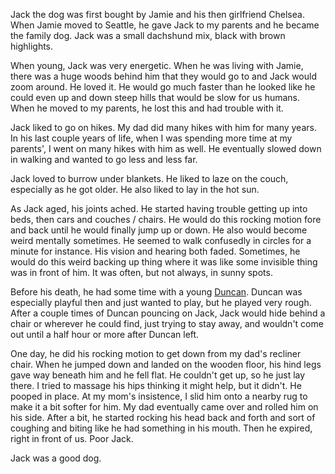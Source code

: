 Jack the dog was first bought by Jamie and his then girlfriend Chelsea.  When Jamie moved to Seattle, he gave Jack to my parents and he became the family dog.  Jack was a small dachshund mix, black with brown highlights.

When young, Jack was very energetic.  When he was living with Jamie, there was a huge woods behind him that they would go to and Jack would zoom around.  He loved it.  He would go much faster than he looked like he could even up and down steep hills that would be slow for us humans.  When he moved to my parents, he lost this and had trouble with it.

Jack liked to go on hikes.  My dad did many hikes with him for many years.  In his last couple years of life, when I was spending more time at my parents', I went on many hikes with him as well.  He eventually slowed down in walking and wanted to go less and less far.

Jack loved to burrow under blankets.  He liked to laze on the couch, especially as he got older.  He also liked to lay in the hot sun.

As Jack aged, his joints ached.  He started having trouble getting up into beds, then cars and couches / chairs.  He would do this rocking motion fore and back until he would finally jump up or down.  He also would become weird mentally sometimes.  He seemed to walk confusedly in circles for a minute for instance.  His vision and hearing both faded.  Sometimes, he would do this weird backing up thing where it was like some invisible thing was in front of him.  It was often, but not always, in sunny spots.

Before his death, he had some time with a young [Duncan](/content/duncan).  Duncan was especially playful then and just wanted to play, but he played very rough.  After a couple times of Duncan pouncing on Jack, Jack would hide behind a chair or wherever he could find, just trying to stay away, and wouldn't come out until a half hour or more after Duncan left.

One day, he did his rocking motion to get down from my dad's recliner chair.  When he jumped down and landed on the wooden floor, his hind legs gave way beneath him and he fell flat.  He couldn't get up, so he just lay there.  I tried to massage his hips thinking it might help, but it didn't.  He pooped in place.  At my mom's insistence, I slid him onto a nearby rug to make it a bit softer for him.  My dad eventually came over and rolled him on his side.  After a bit, he started rocking his head back and forth and sort of coughing and biting like he had something in his mouth.  Then he expired, right in front of us.  Poor Jack.

Jack was a good dog.
